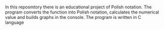In this reposmtory there is an educational project of Polish notation. The program converts the function into Polish notation, calculates the numerical value and builds graphs in the console. The program is written in C language

